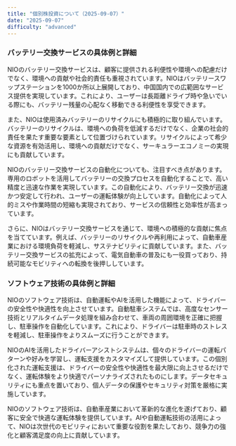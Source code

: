 ```yaml
---
title: "個別株投資について（2025-09-07）"
date: "2025-09-07"
difficulty: "advanced"
---
```


### バッテリー交換サービスの具体例と詳細

NIOのバッテリー交換サービスは、顧客に提供される利便性や環境への配慮だけでなく、環境への貢献や社会的責任も重視されています。NIOはバッテリースワップステーションを1000か所以上展開しており、中国国内での広範囲なサービス提供を実現しています。これにより、ユーザーは長距離ドライブ時や急いでいる際にも、バッテリー残量の心配なく移動できる利便性を享受できます。

また、NIOは使用済みバッテリーのリサイクルにも積極的に取り組んでいます。バッテリーのリサイクルは、環境への負荷を低減するだけでなく、企業の社会的責任を果たす重要な要素として位置づけられています。リサイクルによって希少な資源を有効活用し、環境への貢献だけでなく、サーキュラーエコノミーの実現にも貢献しています。

NIOのバッテリー交換サービスの自動化についても、注目すべき点があります。専用のロボットを活用してバッテリーの交換プロセスを自動化することで、高い精度と迅速な作業を実現しています。この自動化により、バッテリー交換が迅速かつ安定して行われ、ユーザーの運転体験が向上しています。自動化によって人的ミスや作業時間の短縮も実現されており、サービスの信頼性と効率性が高まっています。

さらに、NIOはバッテリー交換サービスを通じて、環境への積極的な貢献に焦点を当てています。例えば、バッテリーのリサイクルや再利用によって、自動車産業における環境負荷を軽減し、サステナビリティに貢献しています。また、バッテリー交換サービスの拡充によって、電気自動車の普及にも一役買っており、持続可能なモビリティへの転換を後押ししています。

### ソフトウェア技術の具体例と詳細

NIOのソフトウェア技術は、自動運転やAIを活用した機能によって、ドライバーの安全性や快適性を向上させています。自動駐車システムでは、高度なセンサー技術とリアルタイムデータ処理を組み合わせて、車両の周囲環境を正確に把握し、駐車操作を自動化しています。これにより、ドライバーは駐車時のストレスを軽減し、駐車操作をよりスムーズに行うことができます。

NIOのAIを活用したドライバーアシストシステムは、個々のドライバーの運転パターンや好みを学習し、運転支援をカスタマイズして提供しています。この個別化された運転支援は、ドライバーの安全性や快適性を最大限に向上させるだけでなく、運転体験をより快適でパーソナライズされたものにします。データセキュリティにも重点を置いており、個人データの保護やセキュリティ対策を厳格に実施しています。

NIOのソフトウェア技術は、自動車産業において革新的な進化を遂げており、顧客に安全で快適な運転体験を提供しています。AIや自動運転技術の活用によって、NIOは次世代のモビリティにおいて重要な役割を果たしており、競争力の強化と顧客満足度の向上に貢献しています。
